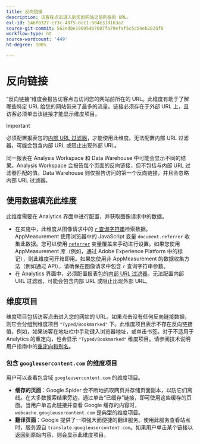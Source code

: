 ```yaml
---
title: 反向链接
description: 访客在点击进入到您的网站之前所在的 URL。
exl-id: 146f0327-c73c-40f5-8cc1-584e31d163a2
source-git-commit: 562ed0e190954b7687fa79efaf5c5c54eb202af8
workflow-type: ht
source-wordcount: '449'
ht-degree: 100%

---
```


# 反向链接

“反向链接”维度会报告访客点击访问您的网站前所在的 URL。此维度有助于了解哪些特定 URL 给您的网站带来了最多的流量。链接必须存在于外部 URL 上，且访客必须单击该链接才能显示维度项目。

>[!IMPORTANT]
>
>必须配置报表包的[内部 URL 过滤器](/help/admin/admin/internal-url-filter-admin.md)，才能使用此维度。无法配置内部 URL 过滤器，可能会包含内部 URL 或阻止出现外部 URL。

同一报表在 Analysis Workspace 和 Data Warehouse 中可能会显示不同的结果。Analysis Workspace 会报告每个页面的反向链接，但不包括与内部 URL 过滤器匹配的值。Data Warehouse 则仅报告访问的第一个反向链接，并且会忽略内部 URL 过滤器。

## 使用数据填充此维度

此维度需要在 Analytics 界面中进行配置，并获取图像请求中的数据。

* 在实施中，此维度从图像请求中的 [`r` 查询字符串](/help/implement/validate/query-parameters.md)检索数据。AppMeasurement 使用浏览器中的 JavaScript 变量 `document.referrer` 收集此数据。您可以使用 [`referrer`](/help/implement/vars/page-vars/referrer.md) 变量覆盖来手动进行设置。如果您使用 AppMeasurement 库（例如，通过 Adobe Experience Platform 中的标记），则此维度可开箱即用。如果您使用非 AppMeasurement 的数据收集方法（例如通过 API），请确保在图像请求中包含 `r` 查询字符串参数。
* 在 Analytics 界面中，必须配置报表包的[内部 URL 过滤器](/help/admin/admin/internal-url-filter-admin.md)。无法配置内部 URL 过滤器，可能会包含内部 URL 或阻止出现外部 URL。

## 维度项目

维度项目包括访客点击进入您的网站的 URL。如果点击没有任何反向链接数据，则它会分组到维度项目 `"Typed/Bookmarked"` 下。此维度项目表示不存在反向链接值，例如，如果访客在地址栏中手动键入浏览器地址，或单击书签。对于不适用于 Analytics 的重定向，也会显示 `"Typed/Bookmarked"` 维度项目。请参阅技术说明用户指南中的[重定向和别名](/help/technotes/redirects.md)。

### 包含 `googleusercontent.com` 的维度项目

用户可以查看包含域 `googleusercontent.com` 的维度项目。

* **缓存的页面**：Google Spider 会不断地抓取网页并存储页面副本，以防它们离线。在大多数搜索结果旁边，通过单击“已缓存”链接，即可使用这些缓存的页面。当用户单击此链接并查看 Google 缓存的内容时，`webcache.googleusercontent.com` 是典型的维度项目。
* **翻译页面**：Google 提供了一项强大而便捷的翻译服务。使用此服务查看站点时，服务源自 `translate.googleusercontent.com`。如果用户单击某个链接以返回到原始内容，则会显示此维度项目。
